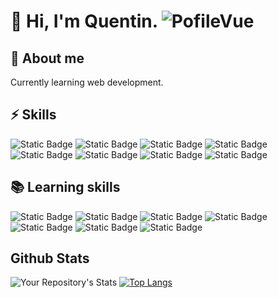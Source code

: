 # 👋 Hi, I'm Quentin. ![PofileVue](https://komarev.com/ghpvc/?username=QuentinGra&style=flat&color=brightgreen)
## 🌱 About me
Currently learning web development.
## ⚡ Skills
![Static Badge](https://img.shields.io/badge/HTML-%23E34F26?style=flat&logo=HTML5&logoColor=%23E34F26&labelColor=black)
![Static Badge](https://img.shields.io/badge/css-%231572B6?style=flat&logo=css3&logoColor=%231572B6&labelColor=black)
![Static Badge](https://img.shields.io/badge/sass-%23CC6699?style=flat&logo=sass&logoColor=%23CC6699&labelColor=black)
![Static Badge](https://img.shields.io/badge/tailwind-%2306B6D4?style=flat&logo=tailwindcss&logoColor=%2306B6D4&labelColor=black)
![Static Badge](https://img.shields.io/badge/php-%23777BB4?style=flat&logo=php&logoColor=%23777BB4&labelColor=black)
![Static Badge](https://img.shields.io/badge/mysql-%234479A1?style=flat&logo=mysql&logoColor=%234479A1&labelColor=black)
![Static Badge](https://img.shields.io/badge/npm-%23CB3837?style=flat&logo=npm&logoColor=%23CB3837&labelColor=black)
![Static Badge](https://img.shields.io/badge/git-%23F05032?style=flat&logo=git&logoColor=%23F05032&labelColor=black)
## 📚 Learning skills
![Static Badge](https://img.shields.io/badge/javascript-%23F7DF1E?style=flat&logo=javascript&logoColor=%23F7DF1E&labelColor=black)
![Static Badge](https://img.shields.io/badge/typescript-%233178C6?style=flat&logo=typescript&logoColor=%233178C6&labelColor=black)
![Static Badge](https://img.shields.io/badge/vue-%234FC08D?style=flat&logo=vuedotjs&logoColor=%234FC08D&labelColor=black)
![Static Badge](https://img.shields.io/badge/symfony-%23000000?style=flat&logo=symfony&logoColor=white&labelColor=black)
![Static Badge](https://img.shields.io/badge/postgresql-%234169E1?style=flat&logo=postgresql&logoColor=%234169E1&labelColor=black)
![Static Badge](https://img.shields.io/badge/yarn-%232C8EBB?style=flat&logo=yarn&logoColor=%232C8EBB&labelColor=black)
![Static Badge](https://img.shields.io/badge/docker-%232496ED?style=flat&logo=docker&logoColor=%232496ED&labelColor=black)


## Github Stats
![Your Repository's Stats](https://github-readme-stats.vercel.app/api?username=quentinGra&show_icons=true&theme=vue-dark&hide_border=true)
[![Top Langs](https://github-readme-stats.vercel.app/api/top-langs/?username=quentinGra&layout=compact&theme=vue-dark&hide_border=true)](https://github.com/quentinGra/github-readme-stats)
